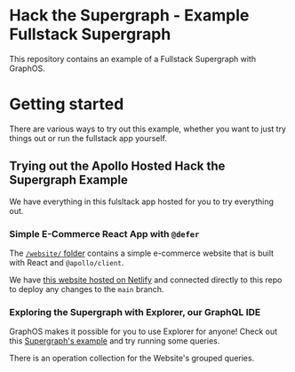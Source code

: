 # Hack the Supergraph - Example Fullstack Supergraph

This repository contains an example of a Fullstack Supergraph with GraphOS. 

# Getting started

There are various ways to try out this example, whether you want to just try things out or run the fullstack app yourself.

## Trying out the Apollo Hosted Hack the Supergraph Example

We have everything in this fulsltack app hosted for you to try everything out. 

### Simple E-Commerce React App with `@defer`

The [`/website/` folder](website/) contains a simple e-commerce website that is built with React and `@apollo/client`. 

We have [this website hosted on Netlify](https://hack-the-supergraph.netlify.app/) and connected directly to this repo to deploy any changes to the `main` branch. 

### Exploring the Supergraph with Explorer, our GraphQL IDE

GraphOS makes it possible for you to use Explorer for anyone! Check out this [Supergraph's example](https://studio.apollographql.com/public/hack-the-e-commerce/home?variant=main) and try running some queries.

There is an operation collection for the Website's grouped queries. 

